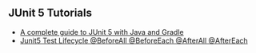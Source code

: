 ## JUnit 5 Tutorials

* [A complete guide to JUnit 5 with Java and Gradle](https://www.codingeek.com/tutorials/junit-5/a-complete-guide-to-junit-5-with-java-and-gradle/)
* [Junit5 Test Lifecycle @BeforeAll @BeforeEach @AfterAll @AfterEach](https://www.codingeek.com/tutorials/junit-5/junit5-test-lifecycle-beforeall-beforeeach-afterall-aftereach/)
